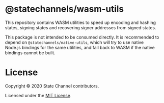# @statechannels/wasm-utils

This repository contains WASM utilities to speed up encoding and hashing
states, signing states and recovering signer addresses from signed states.

This package is not intended to be consumed directly. It is recommended to
depend on `@statechannels/native-utils`, which will try to use native Node.js
bindings for the same utilities, and fall back to WASM if the native bindings
cannot be built.

# License

Copyright &copy; 2020 State Channel contributors.

Licensed under the [MIT License](LICENSE).
